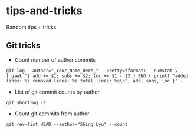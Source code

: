 # tips-and-tricks
Random tips + tricks

## Git tricks
- Count number of author commits
```
git log --author="_Your_Name_Here_" --pretty=tformat: --numstat \
| gawk '{ add += $1; subs += $2; loc += $1 - $2 } END { printf "added lines: %s removed lines: %s total lines: %s\n", add, subs, loc }' -
```

- List of git commit counts by author
```
git shortlog -s
```

- Count git commits from author
```
git rev-list HEAD --author="Shing Lyu" --count 
```
